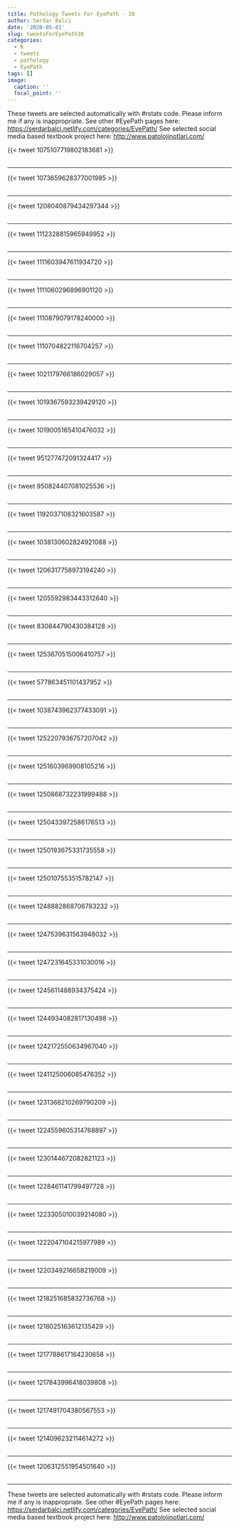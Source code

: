 ```yaml
---
title: Pathology Tweets For EyePath - 38
author: Serdar Balci
date: '2020-05-01'
slug: tweetsForEyePath38
categories:
  - R
  - tweets
  - pathology
  - EyePath
tags: []
image:
  caption: ''
  focal_point: ''
---
```



These tweets are selected automatically with #rstats code. Please inform me if any is inappropriate.
See other #EyePath pages here: https://serdarbalci.netlify.com/categories/EyePath/ 
See selected social media based textbook project here: http://www.patolojinotlari.com/

{{< tweet 1075107719802183681 >}}
<br>
<br>
<hr>
{{< tweet 1073659628377001985 >}}
<br>
<br>
<hr>
{{< tweet 1208040879434297344 >}}
<br>
<br>
<hr>
{{< tweet 1112328815965949952 >}}
<br>
<br>
<hr>
{{< tweet 1111603947611934720 >}}
<br>
<br>
<hr>
{{< tweet 1111060296896901120 >}}
<br>
<br>
<hr>
{{< tweet 1110879079178240000 >}}
<br>
<br>
<hr>
{{< tweet 1110704822116704257 >}}
<br>
<br>
<hr>
{{< tweet 1021179766186029057 >}}
<br>
<br>
<hr>
{{< tweet 1019367593239429120 >}}
<br>
<br>
<hr>
{{< tweet 1019005165410476032 >}}
<br>
<br>
<hr>
{{< tweet 951277472091324417 >}}
<br>
<br>
<hr>
{{< tweet 950824407081025536 >}}
<br>
<br>
<hr>
{{< tweet 1192037108321603587 >}}
<br>
<br>
<hr>
{{< tweet 1038130602824921088 >}}
<br>
<br>
<hr>
{{< tweet 1206317758973194240 >}}
<br>
<br>
<hr>
{{< tweet 1205592983443312640 >}}
<br>
<br>
<hr>
{{< tweet 830844790430384128 >}}
<br>
<br>
<hr>
{{< tweet 1253670515006410757 >}}
<br>
<br>
<hr>
{{< tweet 577863451101437952 >}}
<br>
<br>
<hr>
{{< tweet 1038743962377433091 >}}
<br>
<br>
<hr>
{{< tweet 1252207936757207042 >}}
<br>
<br>
<hr>
{{< tweet 1251603969908105216 >}}
<br>
<br>
<hr>
{{< tweet 1250868732231999488 >}}
<br>
<br>
<hr>
{{< tweet 1250433972586176513 >}}
<br>
<br>
<hr>
{{< tweet 1250193675331735558 >}}
<br>
<br>
<hr>
{{< tweet 1250107553515782147 >}}
<br>
<br>
<hr>
{{< tweet 1248882868706783232 >}}
<br>
<br>
<hr>
{{< tweet 1247539631563948032 >}}
<br>
<br>
<hr>
{{< tweet 1247231645331030016 >}}
<br>
<br>
<hr>
{{< tweet 1245611488934375424 >}}
<br>
<br>
<hr>
{{< tweet 1244934082817130498 >}}
<br>
<br>
<hr>
{{< tweet 1242172550634967040 >}}
<br>
<br>
<hr>
{{< tweet 1241125006085476352 >}}
<br>
<br>
<hr>
{{< tweet 1231368210269790209 >}}
<br>
<br>
<hr>
{{< tweet 1224559605314768897 >}}
<br>
<br>
<hr>
{{< tweet 1230144672082821123 >}}
<br>
<br>
<hr>
{{< tweet 1228461141799497728 >}}
<br>
<br>
<hr>
{{< tweet 1223305010039214080 >}}
<br>
<br>
<hr>
{{< tweet 1222047104215977989 >}}
<br>
<br>
<hr>
{{< tweet 1220349216658219009 >}}
<br>
<br>
<hr>
{{< tweet 1218251685832736768 >}}
<br>
<br>
<hr>
{{< tweet 1218025163612135429 >}}
<br>
<br>
<hr>
{{< tweet 1217788617164230658 >}}
<br>
<br>
<hr>
{{< tweet 1217843996418039808 >}}
<br>
<br>
<hr>
{{< tweet 1217491704380567553 >}}
<br>
<br>
<hr>
{{< tweet 1214096232114614272 >}}
<br>
<br>
<hr>
{{< tweet 1206312551954501640 >}}
<br>
<br>
<hr>


These tweets are selected automatically with #rstats code. Please inform me if any is inappropriate.
See other #EyePath pages here: https://serdarbalci.netlify.com/categories/EyePath/ 
See selected social media based textbook project here: http://www.patolojinotlari.com/
